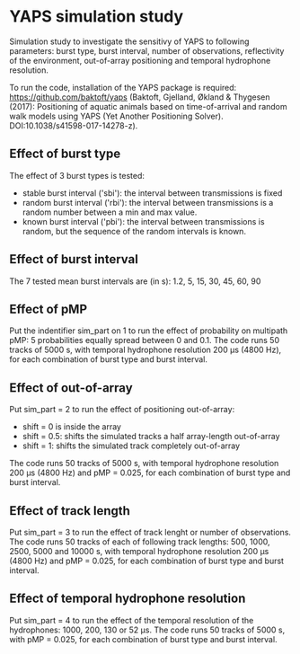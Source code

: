 # YAPS simulation study

Simulation study to investigate the sensitivy of YAPS to following parameters: burst type, burst interval, number of observations, reflectivity of the environment, out-of-array positioning and temporal hydrophone resolution.

To run the code, installation of the YAPS package is required: https://github.com/baktoft/yaps (Baktoft, Gjelland, Økland & Thygesen (2017): Positioning of aquatic animals based on time-of-arrival and random walk models using YAPS (Yet Another Positioning Solver). DOI:10.1038/s41598-017-14278-z).

## Effect of burst type
The effect of 3 burst types is tested:
- stable burst interval ('sbi'): the interval between transmissions is fixed
- random burst interval ('rbi'): the interval between transmissions is a random number between a min and max value.
- known burst interval ('pbi'): the interval between transmissions is random, but the sequence of the random intervals is known.

## Effect of burst interval
The 7 tested mean burst intervals are (in s):
1.2, 5, 15, 30, 45, 60, 90

## Effect of pMP
Put the indentifier sim_part on 1 to run the effect of probability on multipath pMP: 5 probabilities equally spread between 0 and 0.1. The code runs 50 tracks of 5000 s, with temporal hydrophone resolution 200 μs (4800 Hz), for each combination of burst type and burst interval.

## Effect of out-of-array
Put sim_part = 2 to run the effect of positioning out-of-array: 
- shift = 0 is inside the array
- shift = 0.5: shifts the simulated tracks a half array-length out-of-array
- shift = 1: shifts the simulated track completely out-of-array

The code runs 50 tracks of 5000 s, with temporal hydrophone resolution 200 μs (4800 Hz) and pMP = 0.025, for each combination of burst type and burst interval.

## Effect of track length
Put sim_part = 3 to run the effect of track lenght or number of observations. The code runs 50 tracks of each of following track lengths: 500, 1000, 2500, 5000 and 10000 s, with temporal hydrophone resolution 200 μs (4800 Hz) and pMP = 0.025, for each combination of burst type and burst interval.

## Effect of temporal hydrophone resolution
Put sim_part = 4 to run the effect of the temporal resolution of the hydrophones: 1000, 200, 130 or 52 μs. The code runs 50 tracks of 5000 s, with pMP = 0.025, for each combination of burst type and burst interval.


